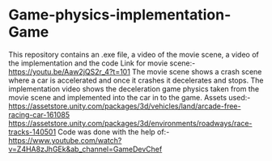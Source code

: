 # Game-physics-implementation-Game

This repository contains an .exe file, a video of the movie scene, a video of the implementation and the code
Link for movie scene:- https://youtu.be/Aaw2jQS2r_4?t=101
The movie scene shows a crash scene where a car is accelerated and once it crashes it decelerates and stops.
The implementation video shows the deceleration game physics taken from the movie scene and implemented into the car in to the game.
Assets used:- https://assetstore.unity.com/packages/3d/vehicles/land/arcade-free-racing-car-161085
              https://assetstore.unity.com/packages/3d/environments/roadways/race-tracks-140501
Code was done with the help of:- https://www.youtube.com/watch?v=Z4HA8zJhGEk&ab_channel=GameDevChef
